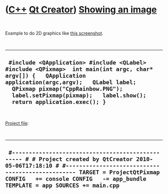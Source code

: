 



 

 

 

 

 

([C++](Cpp.htm) [Qt Creator](CppQtCreator.htm)) [Showing an image](CppQtPixmap.htm)
===================================================================================

 

Example to do 2D graphics like [this screenshot](CppQtPixmap.png).

 

  --------------------------------------------------------------------------------------------------------------------------------------------------------------------------------------------------------------------------------------------------------------------------
  ` #include <QApplication> #include <QLabel> #include <QPixmap>  int main(int argc, char* argv[]) {   QApplication application(argc,argv);   QLabel label;   QPixmap pixmap("CppRainbow.PNG");   label.setPixmap(pixmap);   label.show();   return application.exec(); }`
  --------------------------------------------------------------------------------------------------------------------------------------------------------------------------------------------------------------------------------------------------------------------------

 

[Project file](CppQtProjectFile.htm):

 

  ------------------------------------------------------------------------------------------------------------------------------------------------------------------------------------------------------------------------------------------------------------------------
  ` #------------------------------------------------- # # Project created by QtCreator 2010-05-06T17:18:10 # #------------------------------------------------- TARGET = ProjectQtPixmap CONFIG   += console CONFIG   -= app_bundle TEMPLATE = app SOURCES += main.cpp`
  ------------------------------------------------------------------------------------------------------------------------------------------------------------------------------------------------------------------------------------------------------------------------

 

 

 

 

 





 



